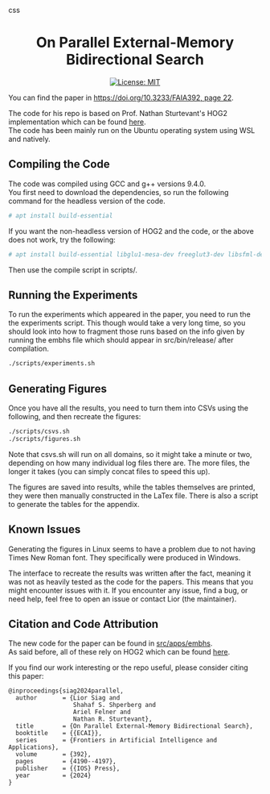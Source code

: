 css
<h1 align="center">On Parallel External-Memory Bidirectional Search</h1>
<p align="center">
<a href="https://github.com/SPL-BGU/BiHS-Consistent-F2E/blob/main/LICENSE"><img alt="License: MIT" src="https://img.shields.io/badge/License-MIT-yellow.svg"></a>
</p>

You can find the paper in [https://doi.org/10.3233/FAIA392, page 22](https://doi.org/10.3233/FAIA392).

The code for his repo is based on Prof. Nathan Sturtevant's HOG2 implementation which can be
found [here](https://github.com/nathansttt/hog2). <br/>
The code has been mainly run on the Ubuntu operating system using WSL and natively. <br/>

## Compiling the Code
The code was compiled using GCC and g++ versions 9.4.0. <br/>
You first need to download the dependencies, so run the following command for the headless version of the code.

```sh
# apt install build-essential
```

If you want the non-headless version of HOG2 and the code, or the above does not work, try the following:

```sh
# apt install build-essential libglu1-mesa-dev freeglut3-dev libsfml-dev
```

Then use the compile script in scripts/.


## Running the Experiments
To run the experiments which appeared in the paper, you need to run the the experiments script. This though would take a
very long time, so you should look into how to fragment those runs based on the info given by running the embhs file which 
should appear in src/bin/release/ after compilation.

```sh
./scripts/experiments.sh
```

## Generating Figures

Once you have all the results, you need to turn them into CSVs using the following, and then recreate the figures:

```sh
./scripts/csvs.sh
./scripts/figures.sh
```

Note that csvs.sh will run on all domains, so it might take a minute or two, depending on how many individual log files there
are. The more files, the longer it takes (you can simply concat files to speed this up).

The figures are saved into results, while the tables themselves are printed, they were then manually constructed in the
LaTex file. There is also a script to generate the tables for the appendix.

## Known Issues
Generating the figures in Linux seems to have a problem due to not having Times New Roman font. They specifically were
produced in Windows.

The interface to recreate the results was written after the fact, meaning it was not as heavily tested as the code for the papers.
This means that you might encounter issues with it. If you encounter any issue, find a bug, or need help, feel free to open an issue or contact Lior (the maintainer).

## Citation and Code Attribution
The new code for the paper can be found in
[src/apps/embhs](https://github.com/SPL-BGU/PEM-BiHS/tree/main/src/apps/embhs).<br/>
As said before, all of these rely on HOG2 which can be found [here](https://github.com/nathansttt/hog2). 

If you find our work interesting or the repo useful, please consider citing this paper:
```
@inproceedings{siag2024parallel,
  author       = {Lior Siag and
                  Shahaf S. Shperberg and
                  Ariel Felner and
                  Nathan R. Sturtevant},
  title        = {On Parallel External-Memory Bidirectional Search},
  booktitle    = {{ECAI}},
  series       = {Frontiers in Artificial Intelligence and Applications},
  volume       = {392},
  pages        = {4190--4197},
  publisher    = {{IOS} Press},
  year         = {2024}
}
```
